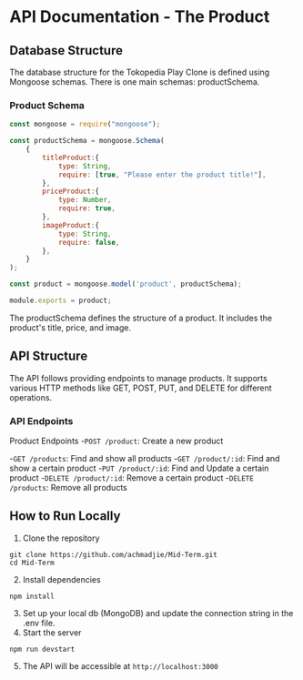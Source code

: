 # API Documentation - The Product

## Database Structure
The database structure for the Tokopedia Play Clone is defined using Mongoose schemas. There is one main schemas: productSchema.

### Product Schema
```javascript
const mongoose = require("mongoose");

const productSchema = mongoose.Schema(
	{
		titleProduct:{
			type: String,
			require: [true, "Please enter the product title!"],
		},
		priceProduct:{
			type: Number,
			require: true,
		},
		imageProduct:{
			type: String,
			require: false,
		},
	}
);

const product = mongoose.model('product', productSchema);

module.exports = product;
```
The productSchema defines the structure of a product. It includes the product's title, price, and image.

## API Structure
The API follows providing endpoints to manage products. It supports various HTTP methods like GET, POST, PUT, and DELETE for different operations.

### API Endpoints
Product Endpoints
-`POST /product`: Create a new product

-`GET /products`: Find and show all products
-`GET /product/:id`: Find and show a certain product
-`PUT /product/:id`: Find and Update a certain product
-`DELETE /product/:id`: Remove a certain product
-`DELETE /products`: Remove all products

## How to Run Locally
1. Clone the repository
```
git clone https://github.com/achmadjie/Mid-Term.git
cd Mid-Term
```
2. Install dependencies
```
npm install
```
3. Set up your local db (MongoDB) and update the connection string in the .env file.
4. Start the server
```
npm run devstart
```
5. The API will be accessible at `http://localhost:3000`
